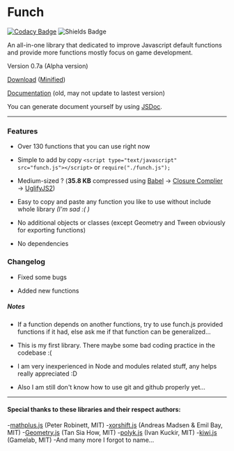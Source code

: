 # Funch
[![Codacy Badge](https://api.codacy.com/project/badge/Grade/426b8adb46464fcfb618dc22d4c7d73d)](https://www.codacy.com/app/Trung0246/Funch?utm_source=github.com&amp;utm_medium=referral&amp;utm_content=Trung0246/Funch&amp;utm_campaign=Badge_Grade)
![Shields Badge](https://img.shields.io/badge/license-MIT-blue.svg)

An all-in-one library that dedicated to improve Javascript default functions and provide more functions mostly focus on game development.

Version 0.7a (Alpha version)

[Download](https://cdn.rawgit.com/Trung0246/Funch/0d89f1ed/src/funch.js) ([Minified](https://cdn.rawgit.com/Trung0246/Funch/0d89f1ed/src/funch.min.js))

[Documentation](https://cdn.rawgit.com/Trung0246/Funch/6ac5420e/docs/index.html) (old, may not update to lastest version)

You can generate document yourself by using [JSDoc](http://usejsdoc.org/).

---

### Features
- Over 130 functions that you can use right now

- Simple to add by copy `<script type="text/javascript" src="funch.js"></script>` or `require("./funch.js");`

- Medium-sized ? (**35.8 KB** compressed using [Babel](https://babeljs.io) -> [Closure Complier](https://closure-compiler.appspot.com/home) -> [UglifyJS2](https://github.com/mishoo/UglifyJS2))

- Easy to copy and paste any function you like to use without include whole library *(I'm sad :( )*

- No additional objects or classes (except Geometry and Tween obviously for exporting functions)

- No dependencies

### Changelog

- Fixed some bugs

- Added new functions

##### Notes
    
  - If a function depends on another functions, try to use funch.js provided functions if it had, else ask me if that function can be generalized...
    
  - This is my first library. There maybe some bad coding practice in the codebase :(
  
  - I am very inexperienced in Node and modules related stuff, any helps really appreciated :D
  
  - Also I am still don't know how to use git and github properly yet...

---

#### Special thanks to these libraries and their respect authors:

  -[mathplus.js](https://github.com/pr1001/MathPlus/) (Peter Robinett, MIT)
  -[xorshift.js](https://github.com/AndreasMadsen/xorshift/) (Andreas Madsen & Emil Bay, MIT)
  -[Geometry.js](https://github.com/tsh96/Geometry) (Tan Sia How, MIT)
  -[polyk.js](http://polyk.ivank.net) (Ivan Kuckir, MIT)
  -[kiwi.js](https://github.com/gamelab/kiwi.js/) (Gamelab, MIT)
  -And many more I forgot to name...
